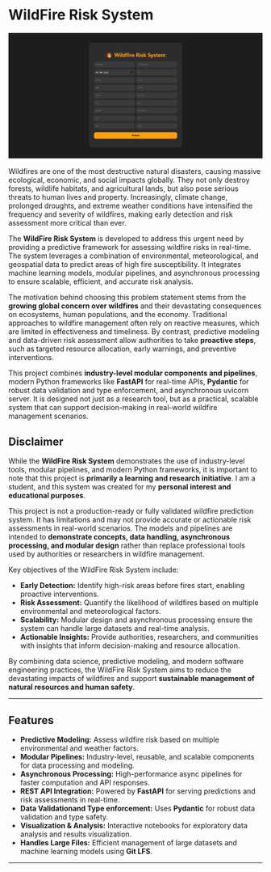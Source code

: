 # WildFire Risk System
![Alt Text](assets/screenshot-1760178100998.png)

Wildfires are one of the most destructive natural disasters, causing massive ecological, economic, and social impacts globally. They not only destroy forests, wildlife habitats, and agricultural lands, but also pose serious threats to human lives and property. Increasingly, climate change, prolonged droughts, and extreme weather conditions have intensified the frequency and severity of wildfires, making early detection and risk assessment more critical than ever.

The **WildFire Risk System** is developed to address this urgent need by providing a predictive framework for assessing wildfire risks in real-time. The system leverages a combination of environmental, meteorological, and geospatial data to predict areas of high fire susceptibility. It integrates machine learning models, modular pipelines, and asynchronous processing to ensure scalable, efficient, and accurate risk analysis.

The motivation behind choosing this problem statement stems from the **growing global concern over wildfires** and their devastating consequences on ecosystems, human populations, and the economy. Traditional approaches to wildfire management often rely on reactive measures, which are limited in effectiveness and timeliness. By contrast, predictive modeling and data-driven risk assessment allow authorities to take **proactive steps**, such as targeted resource allocation, early warnings, and preventive interventions.

This project combines **industry-level modular components and pipelines**, modern Python frameworks like **FastAPI** for real-time APIs, **Pydantic** for robust data validation and type enforcement, and asynchronous uvicorn server. It is designed not just as a research tool, but as a practical, scalable system that can support decision-making in real-world wildfire management scenarios.

## Disclaimer

While the **WildFire Risk System** demonstrates the use of industry-level tools, modular pipelines, and modern Python frameworks, it is important to note that this project is **primarily a learning and research initiative**. I am a student, and this system was created for my **personal interest and educational purposes**.  

This project is not a production-ready or fully validated wildfire prediction system. It has limitations and may not provide accurate or actionable risk assessments in real-world scenarios. The models and pipelines are intended to **demonstrate concepts, data handling, asynchronous processing, and modular design** rather than replace professional tools used by authorities or researchers in wildfire management.


Key objectives of the WildFire Risk System include:

- **Early Detection:** Identify high-risk areas before fires start, enabling proactive interventions.
- **Risk Assessment:** Quantify the likelihood of wildfires based on multiple environmental and meteorological factors.
- **Scalability:** Modular design and asynchronous processing ensure the system can handle large datasets and real-time analysis.
- **Actionable Insights:** Provide authorities, researchers, and communities with insights that inform decision-making and resource allocation.

By combining data science, predictive modeling, and modern software engineering practices, the WildFire Risk System aims to reduce the devastating impacts of wildfires and support **sustainable management of natural resources and human safety**.

---

## Features

- **Predictive Modeling:** Assess wildfire risk based on multiple environmental and weather factors.
- **Modular Pipelines:** Industry-level, reusable, and scalable components for data processing and modeling.
- **Asynchronous Processing:** High-performance async pipelines for faster computation and API responses.
- **REST API Integration:** Powered by **FastAPI** for serving predictions and risk assessments in real-time.
- **Data Validationand Type enforcement:** Uses **Pydantic** for robust data validation and type safety.
- **Visualization & Analysis:** Interactive notebooks for exploratory data analysis and results visualization.
- **Handles Large Files:** Efficient management of large datasets and machine learning models using **Git LFS**.

---
